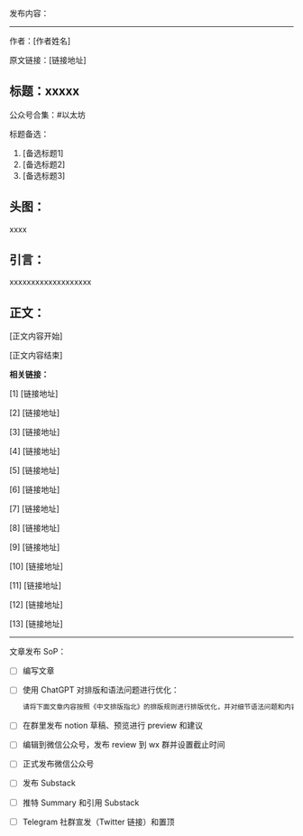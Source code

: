 发布内容：

---

作者：[作者姓名]

原文链接：[链接地址]

## 标题：xxxxx

公众号合集：#以太坊

标题备选：

1. [备选标题1]
2. [备选标题2]
3. [备选标题3]

## 头图：

xxxx

## 引言：

xxxxxxxxxxxxxxxxxxx

## 正文：

[正文内容开始]

[正文内容结束]

**相关链接：**

[1] [链接地址]

[2] [链接地址]

[3] [链接地址]

[4] [链接地址]

[5] [链接地址]

[6] [链接地址]

[7] [链接地址]

[8] [链接地址]

[9] [链接地址]

[10] [链接地址]

[11] [链接地址]

[12] [链接地址]

[13] [链接地址]

---

文章发布 SoP：

- [ ]  编写文章
- [ ]  使用 ChatGPT 对排版和语法问题进行优化：
    
    ```jsx
    请将下面文章内容按照《中文排版指北》的排版规则进行排版优化，并对细节语法问题和内容在不改变原意的情况下进行优化：
    ```
    
- [ ]  在群里发布 notion 草稿、预览进行 preview 和建议
- [ ]  编辑到微信公众号，发布 review 到 wx 群并设置截止时间
- [ ]  正式发布微信公众号
- [ ]  发布 Substack
- [ ]  推特 Summary 和引用 Substack
- [ ]  Telegram 社群宣发（Twitter 链接）和置顶
